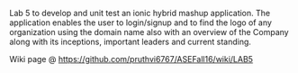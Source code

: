 Lab 5 to develop and unit test an ionic hybrid mashup application. The application enables the user to login/signup and to find the logo of any organization using the domain name also with an overview of the Company along with its inceptions, important leaders and current standing.

Wiki page @ https://github.com/pruthvi6767/ASEFall16/wiki/LAB5

